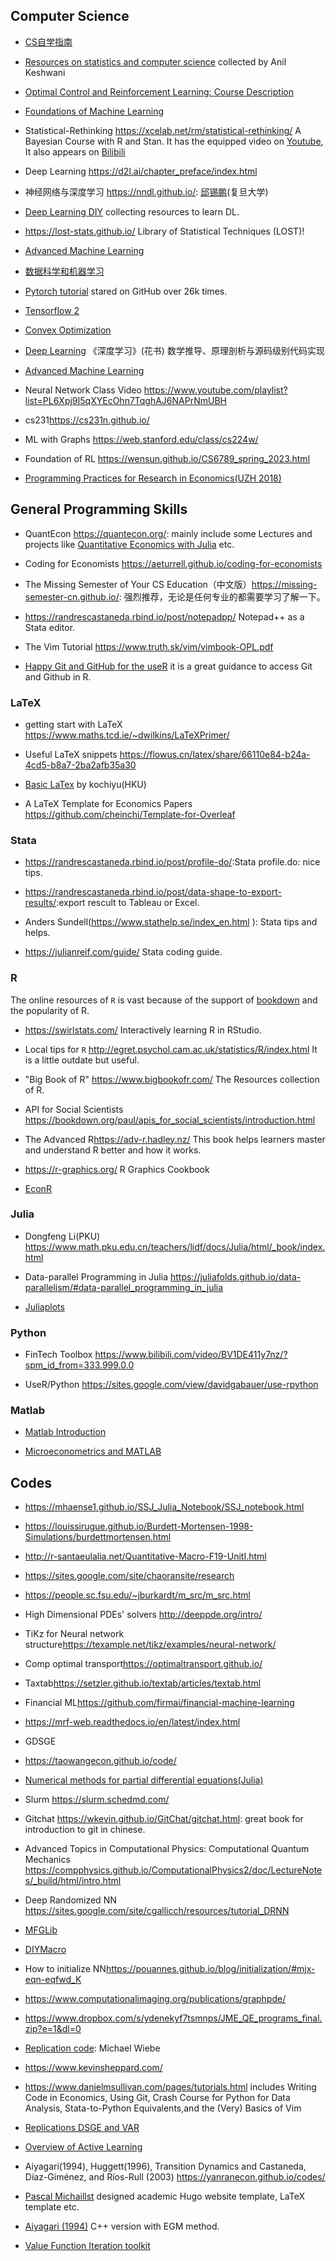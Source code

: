 ## Computer Science

- [CS自学指南](https://csdiy.wiki/)

- [Resources on statistics and computer science](https://anilkeshwani.github.io/learn/) collected by Anil Keshwani

- [Optimal Control and Reinforcement Learning: Course Description](https://www.cs.cmu.edu/~cga/dynopt/description.html)

- [Foundations of Machine Learning](https://cs.nyu.edu/~mohri/mlbook/)

- Statistical-Rethinking <https://xcelab.net/rm/statistical-rethinking/> A Bayesian Course with R and Stan. It has the equipped video on [Youtube](https://www.youtube.com/playlist?list=PLDcUM9US4XdNM4Edgs7weiyIguLSToZRI), It also appears on [Bilibili](https://www.bilibili.com/video/BV1ya411A7ih/?spm_id_from=333.999.0.0&vd_source=0d445853a6cc92430d2549ebde5dc52f)

<!-- - Very Statisticious <https://aosmith.rbind.io/> -->

- Deep Learning <https://d2l.ai/chapter_preface/index.html>

- 神经网络与深度学习 <https://nndl.github.io/>: [邱锡鹏](https://xpqiu.github.io/)(复旦大学)

- [Deep Learning DIY](https://dataflowr.github.io/website/) collecting resources to learn DL.

- <https://lost-stats.github.io/> Library of Statistical Techniques (LOST)!

- [Advanced Machine Learning](https://cs.nyu.edu/~mohri/aml21/)

- [数据科学和机器学习](https://mlhowto.readthedocs.io/en/latest/index.html)

- [Pytorch tutorial](https://github.com/yunjey/pytorch-tutorial) stared on GitHub over 26k times.

- [Tensorflow 2](https://github.com/ageron/tf2_course)

- [Convex Optimization](https://www.stat.cmu.edu/~ryantibs/convexopt/)

- [Deep Learning](https://github.com/MingchaoZhu/DeepLearning) 《深度学习》(花书) 数学推导、原理剖析与源码级别代码实现

- [Advanced Machine Learning](https://cims.nyu.edu/~mohri/amls/)

- Neural Network Class Video <https://www.youtube.com/playlist?list=PL6Xpj9I5qXYEcOhn7TqghAJ6NAPrNmUBH>

- cs231<https://cs231n.github.io/>

- ML with Graphs <https://web.stanford.edu/class/cs224w/>

- Foundation of RL <https://wensun.github.io/CS6789_spring_2023.html>

- [Programming Practices for Research in Economics(UZH 2018)](https://github.com/pp4rs/2018-uzh-course-material)


## General Programming Skills

- QuantEcon <https://quantecon.org/>: mainly include some Lectures and projects like [Quantitative Economics with Julia](https://julia.quantecon.org/intro.html#) etc.

- Coding for Economists <https://aeturrell.github.io/coding-for-economists>

- The Missing Semester of Your CS Education（中文版）<https://missing-semester-cn.github.io/>: 强烈推荐，无论是任何专业的都需要学习了解一下。

- <https://randrescastaneda.rbind.io/post/notepadpp/> Notepad++ as a Stata editor.

<!-- - [东海岸的雨](https://mp.weixin.qq.com/s?__biz=MzIyNzYzMTU1Mg==&mid=2247485480&idx=1&sn=7cc7eb58fa009e49448ebf93a604dfa5&chksm=e85f0087df28899169c14475b9db0c87382c7aaedaa4d24ef0f5322a65cc607036a543b0b4a7&scene=126&sessionid=1605496473&key=e746868e0bff7a6cece07a65db3af8041459f9643472fd4cb44ca4fef698eaeb858ff146bb2ef4ef34fcaba57e388766e1945d5e45e98e4e489d42301cc418e085ce22d62fcf274f10a10d41131f7d1c4bca37f564ce6bcdd1c70f927b53dc887c9bad5dda933c99d0cf2dd8df057ce06ee9d9483fd4d882437358a7560e6523&ascene=1&uin=MTQ2NTMzMzMwMQ%3D%3D&devicetype=Windows+10+x64&version=6300002f&lang=zh_CN&exportkey=AuetV39qbyezYSULwJ4KlwQ%3D&pass_ticket=27coS32I2rakUVjla%2B5an%2BYFJhZgtUpmjgitlYHx%2FCRtqJEQGroqJbaIms1M%2FPey&wx_header=0):编程建议集合，包含Stata、R、Python和LaTeX网上资源。 -->

<!-- - Python - 100天从新手到大师 <https://github.com/jackfrued/Python-100-Days> -->

- The Vim Tutorial <https://www.truth.sk/vim/vimbook-OPL.pdf>

- [Happy Git and GitHub for the useR](https://happygitwithr.com) it is a great guidance to access Git and Github in R.


### LaTeX

- getting start with LaTeX <https://www.maths.tcd.ie/~dwilkins/LaTeXPrimer/>

- Useful LaTeX snippets <https://flowus.cn/latex/share/66110e84-b24a-4cd5-b8a7-2ba2afb35a30>

- [Basic LaTex](https://kochiuyu.github.io/programming/latex/basiclatex/) by kochiyu(HKU)

- A LaTeX Template for Economics Papers <https://github.com/cheinchi/Template-for-Overleaf>


### Stata

- <https://randrescastaneda.rbind.io/post/profile-do/>:Stata profile.do: nice tips.

- <https://randrescastaneda.rbind.io/post/data-shape-to-export-results/>:export rescult to Tableau or Excel.

- Anders Sundell(<https://www.stathelp.se/index_en.html> ): Stata tips and helps.

- <https://julianreif.com/guide/> Stata coding guide.


### R
The online resources of `R` is vast because of the support of [bookdown](https://bookdown.org/) and the popularity of R. 

- <https://swirlstats.com/> Interactively learning R in RStudio.

- Local tips for `R` <http://egret.psychol.cam.ac.uk/statistics/R/index.html> It is a little outdate but useful.

<!-- - R语言教程 <https://www.math.pku.edu.cn/teachers/lidf/docs/Rbook/html/_Rbook/index.html> -->

- "Big Book of R" <https://www.bigbookofr.com/> The Resources collection of R.

- API for Social Scientists <https://bookdown.org/paul/apis_for_social_scientists/introduction.html>

- The Advanced R<https://adv-r.hadley.nz/> This book helps learners master and understand R better and how it works.

- <https://r-graphics.org/> R Graphics Cookbook

- [EconR](http://www.econr.org/)

### Julia

<!-- - Julia中文文档 <https://docs.juliacn.com/latest/> -->

- Dongfeng Li(PKU) <https://www.math.pku.edu.cn/teachers/lidf/docs/Julia/html/_book/index.html>

- Data-parallel Programming in Julia <https://juliafolds.github.io/data-parallelism/#data-parallel_programming_in_julia>

- [Juliaplots](https://docs.juliaplots.org/latest/tutorial/)


### Python

<!-- - sklearn中文文档 <https://www.sklearncn.cn/> -->

<!-- - python 实用教程 <https://github.com/shibing624/python-tutorial> -->

- FinTech Toolbox <https://www.bilibili.com/video/BV1DE411y7nz/?spm_id_from=333.999.0.0> 

- UseR/Python <https://sites.google.com/view/davidgabauer/use-rpython>

### Matlab

- [Matlab Introduction](https://matlab-introduction.readthedocs.io/en/latest/index.html)

- [Microeconometrics and MATLAB](http://www.microeconometrics-code.com/)

## Codes
- <https://mhaense1.github.io/SSJ_Julia_Notebook/SSJ_notebook.html>
- <https://louissirugue.github.io/Burdett-Mortensen-1998-Simulations/burdettmortensen.html>
- <http://r-santaeulalia.net/Quantitative-Macro-F19-UnitI.html>
- <https://sites.google.com/site/chaoransite/research>
- <https://people.sc.fsu.edu/~jburkardt/m_src/m_src.html>
- High Dimensional PDEs' solvers <http://deeppde.org/intro/>
- TiKz for Neural network structure<https://texample.net/tikz/examples/neural-network/>
- Comp optimal transport<https://optimaltransport.github.io/>
- Taxtab<https://setzler.github.io/textab/articles/textab.html>
- Financial ML<https://github.com/firmai/financial-machine-learning>
- <https://mrf-web.readthedocs.io/en/latest/index.html>
- GDSGE
- <https://taowangecon.github.io/code/>
- [Numerical methods for partial differential equations(Julia)](https://aquaulb.github.io/book_solving_pde_mooc/solving_pde_mooc/notebooks/01_Introduction/01_00_Preface.html)

- Slurm <https://slurm.schedmd.com/>
- Gitchat <https://wkevin.github.io/GitChat/gitchat.html>: great book for introduction to git in chinese.

- Advanced Topics in Computational Physics: Computational Quantum Mechanics <https://compphysics.github.io/ComputationalPhysics2/doc/LectureNotes/_build/html/intro.html>

- Deep Randomized NN <https://sites.google.com/site/cgallicch/resources/tutorial_DRNN>

- [MFGLib](https://mfglib.readthedocs.io/en/latest/index.html)

- [DIYMacro](https://macrosimulation.org/)

- How to initialize NN<https://pouannes.github.io/blog/initialization/#mjx-eqn-eqfwd_K>

- <https://www.computationalimaging.org/publications/graphpde/>

- <https://www.dropbox.com/s/ydenekyf7tsmnps/JME_QE_programs_final.zip?e=1&dl=0>

- [Replication code](https://github.com/maswiebe): Michael Wiebe 

- <https://www.kevinsheppard.com/>

- <https://www.danielmsullivan.com/pages/tutorials.html> includes Writing Code in Economics, Using Git, Crash Course for Python for Data Analysis, Stata-to-Python Equivalents,and the (Very) Basics of Vim

- [Replications DSGE and VAR](https://sites.google.com/site/ambropo/replications)

- [Overview of Active Learning](https://jacobgil.github.io/deeplearning/activelearning)

- Aiyagari(1994), Huggett(1996), Transition Dynamics and Castaneda, Díaz-Giménez, and Ríos-Rull (2003) <https://yanranecon.github.io/codes/>

- [Pascal Michaillst](https://pascalmichaillat.org/design/) designed academic Hugo website template, LaTeX template etc.

- [Aiyagari (1994)](https://github.com/AGaillardTSE/aiyagari) C++ version with EGM method.

- [Value Function Iteration toolkit](http://discourse.vfitoolkit.com/)



